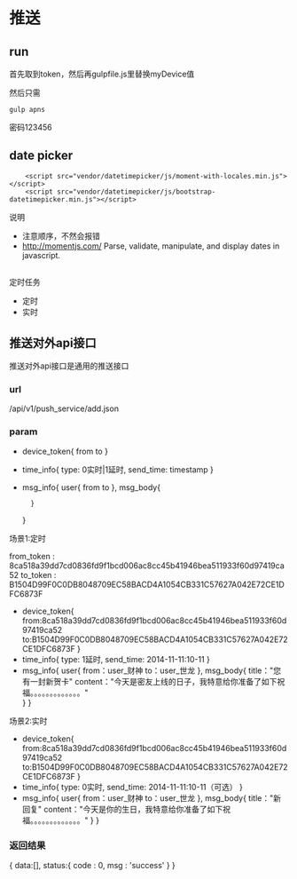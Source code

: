 # 推送


## run

首先取到token，然后再gulpfile.js里替换myDevice值

然后只需

```
gulp apns 
```


密码123456



## date picker


```
	<script src="vendor/datetimepicker/js/moment-with-locales.min.js"></script>
	<script src="vendor/datetimepicker/js/bootstrap-datetimepicker.min.js"></script> 
```

说明

- 注意顺序，不然会报错
- http://momentjs.com/  Parse, validate, manipulate, and display dates in javascript.
	
	
## 

定时任务

- 定时
- 实时

## 推送对外api接口

推送对外api接口是通用的推送接口

### url

/api/v1/push_service/add.json

### param

- device_token{
		from
		to
	}
- time_info{
		type: 0实时|1延时,
		send_time: timestamp
	}
- msg_info{
		user{
				from
				to
		},
		msg_body{
		
		}
	}

场景1:定时

from_token	:	8ca518a39dd7cd0836fd9f1bcd006ac8cc45b41946bea511933f60d97419ca52
to_token		:	B1504D99F0C0DB8048709EC58BACD4A1054CB331C57627A042E72CE1DFC6873F


- device_token{
		from:8ca518a39dd7cd0836fd9f1bcd006ac8cc45b41946bea511933f60d97419ca52
		to:B1504D99F0C0DB8048709EC58BACD4A1054CB331C57627A042E72CE1DFC6873F
	}
- time_info{
		type: 1延时,
		send_time: 2014-11-11:10-11
	}
- msg_info{
		user{
			from：user_财神
			to：user_世龙
		},
		msg_body{
			title："您有一封新贺卡"	
			content："今天是密友上线的日子，我特意给你准备了如下祝福。。。。。。。。。。。。。"	
		}
	}

场景2:实时

- device_token{
		from:8ca518a39dd7cd0836fd9f1bcd006ac8cc45b41946bea511933f60d97419ca52
		to:B1504D99F0C0DB8048709EC58BACD4A1054CB331C57627A042E72CE1DFC6873F
	}
- time_info{
		type: 0实时,
		send_time: 2014-11-11:10-11（可选）
	}
- msg_info{
		user{
			from：user_财神
			to：user_世龙
		},
		msg_body{
			title："新回复"	
			content："今天是你的生日，我特意给你准备了如下祝福。。。。。。。。。。。。。"	
		}
	}




### 返回结果

{
	data:[],
	status:{
		code : 0,
		msg	 : 'success'
	}
}





